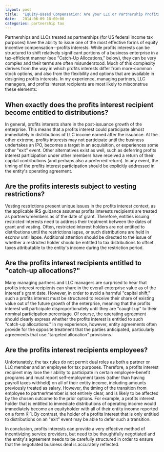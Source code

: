 ```yaml
---
layout: post
title:  "Equity-Based Compensation: Are your LLC or Partnership Profits Interests Structured Correctly?"
date:   2014-06-09 18:00:00
categories: partnership tax
---
```


Partnerships and LLCs treated as partnerships (for US federal income tax purposes) have the ability to issue one of the most effective forms of 
equity incentive compensation--profits interests. While profits interests can be structured to shift relatively significant portions of a 
business enterprise in a tax-efficient manner (see "Catch-Up Allocations," below), they can be very complex and their terms are often 
misunderstood. Much of this complexity derives from the way in which profits interests differ from more-common stock options, and also from 
the flexibility and options that are available in designing profits interests. In my experience, managing partners, LLC managers, and profits 
interest recipients are most likely to misconstrue these elements:  

## When exactly does the profits interest recipient become entitled to distributions?  

In general, profits interests share in the post-issuance growth of the enterprise. This means that a profits interest could participate 
almost immediately in distributions of LLC income earned after the issuance. At the other extreme, profits interests may not participate until 
the business undertakes an IPO, becomes a target in an acquisition, or experiences some other "exit" event. Other alternatives exist as well, such 
as deferring profits interest participation under other members have received a return of their capital contributions (and perhaps also a 
preferred return). In any event, the timing of the profits interest participation should be explicitly addressed in the entity's operating 
agreement.  

## Are the profits interests subject to vesting restrictions?  

Vesting restrictions present unique issues in the profits interest context, as the applicable IRS guidance assumes profits interests recipients 
are treated as partners/members as of the date of grant. Therefore, entities issuing restricted interests need to address their treatment 
between the dates of grant and vesting. Often, restricted interest holders are not entitled to distributions until the restrictions lapse, or 
such distributions are held in escrow until lapse. Additional attention should be directed to the issue of whether a restricted 
holder should be entitled to tax distributions to offset taxes attributable to the entity's income during the restriction period.  

## Are the profits interest recipients entitled to "catch-up allocations?"  

Many managing partners and LLC managers are surprised to hear that profits interest recipients can share in the overall enterprise value as of 
the interest's grant date. However, in order to avoid a harmful "capital shift," such a profits interest must be structured to receive 
their share of existing value out of the future growth of the enterprise, meaning that the profits interest will participate disproportionately 
until they are "caught up" to their nominal participation percentage. Of course, the operating agreement should clearly express whether the 
profits interest is entitled to such "catch-up allocations." In my experience, however, entity agreements often provide for the opposite treatment 
that the parties anticipated, particularly agreements that use "targeted allocation" provisions.  

## Are the profits interest recipients employees?  

Unfortunately, the tax rules do not permit dual roles as both a partner or LLC member and an employee for tax purposes. Therefore, a profits 
interest recipient may lose their ability to participate in certain employee-benefit programs and must report self-employment taxes (rather than 
having payroll taxes withheld) on all of their entity income, including amounts previously treated as salary. However, the timing of the 
transition from employee to partner/member is not entirely clear, and is likely to be affected by the chosen outcome to the prior options. For 
example, a profits interest holder that is entitled to immediate distributions of operating income would immediately become an equityholder 
with all of their entity income reported on a form K-1. By contrast, the holder of a profits interest that is only entitled to distributions 
on an "exit" event may be able to defer such a transition.  

In conclusion, profits interests can provide a very effective method of incentivizing service providers, but need to be thoughtfully negotiated 
and the entity's agreement needs to be carefully structured in order to ensure that the negotiated business deal is accurately reflected.